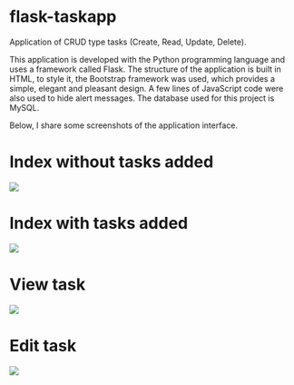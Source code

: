 # flask-taskapp
Application of CRUD type tasks (Create, Read, Update, Delete).

This application is developed with the Python programming language and uses a framework called Flask. The structure of the application is built in HTML, to style it, the Bootstrap framework was used, which provides a simple, elegant and pleasant design. A few lines of JavaScript code were also used to hide alert messages. The database used for this project is MySQL.

Below, I share some screenshots of the application interface.

# Index without tasks added
![](https://i.imgur.com/hRhhwkI.png)

# Index with tasks added
![](https://i.imgur.com/GaqskGJ.png)

# View task
![](https://i.imgur.com/J1GjRNC.png)

# Edit task
![](https://i.imgur.com/8Jmx6MC.png)
